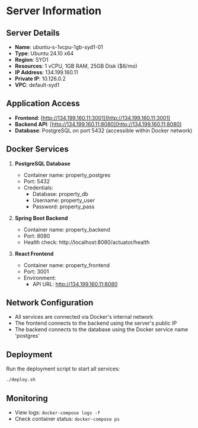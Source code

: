 # Server Information

## Server Details
- **Name**: ubuntu-s-1vcpu-1gb-syd1-01
- **Type**: Ubuntu 24.10 x64
- **Region**: SYD1
- **Resources**: 1 vCPU, 1GB RAM, 25GB Disk ($6/mo)
- **IP Address**: 134.199.160.11
- **Private IP**: 10.126.0.2
- **VPC**: default-syd1

## Application Access
- **Frontend**: [http://134.199.160.11:3001](http://134.199.160.11:3001)
- **Backend API**: [http://134.199.160.11:8080](http://134.199.160.11:8080)
- **Database**: PostgreSQL on port 5432 (accessible within Docker network)

## Docker Services
1. **PostgreSQL Database**
   - Container name: property_postgres
   - Port: 5432
   - Credentials:
     - Database: property_db
     - Username: property_user
     - Password: property_pass

2. **Spring Boot Backend**
   - Container name: property_backend
   - Port: 8080
   - Health check: http://localhost:8080/actuator/health

3. **React Frontend**
   - Container name: property_frontend
   - Port: 3001
   - Environment: 
     - API URL: http://134.199.160.11:8080

## Network Configuration
- All services are connected via Docker's internal network
- The frontend connects to the backend using the server's public IP
- The backend connects to the database using the Docker service name 'postgres'

## Deployment
Run the deployment script to start all services:
```bash
./deploy.sh
```

## Monitoring
- View logs: `docker-compose logs -f`
- Check container status: `docker-compose ps` 